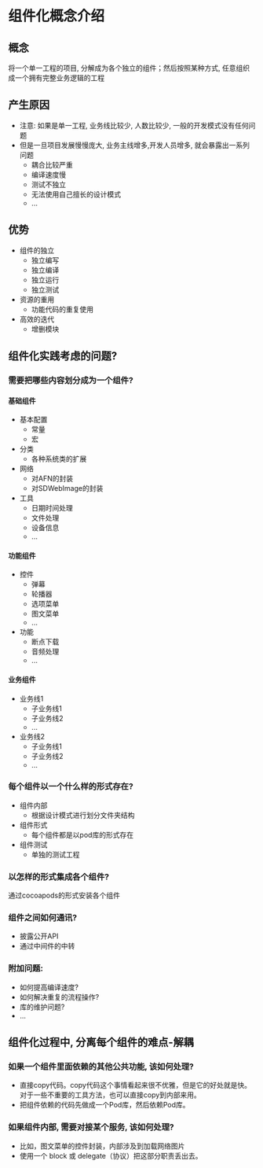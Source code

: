 # 组件化概念介绍

## 概念

将一个单一工程的项目, 分解成为各个独立的组件；然后按照某种方式, 任意组织成一个拥有完整业务逻辑的工程

## 产生原因

* 注意: 如果是单一工程, 业务线比较少, 人数比较少, 一般的开发模式没有任何问题
* 但是一旦项目发展慢慢庞大, 业务主线增多,开发人员增多, 就会暴露出一系列问题
	* 耦合比较严重
	* 编译速度慢
	* 测试不独立
	* 无法使用自己擅长的设计模式
	* ...
	
## 优势

* 组件的独立
	* 独立编写
	* 独立编译
	* 独立运行
	* 独立测试
* 资源的重用
	* 功能代码的重复使用
* 高效的迭代
	* 增删模块

## 组件化实践考虑的问题?

### 需要把哪些内容划分成为一个组件?

#### 基础组件

* 基本配置
	* 常量
	* 宏
* 分类
	* 各种系统类的扩展
* 网络
	* 对AFN的封装
	* 对SDWebImage的封装
* 工具
	* 日期时间处理
	* 文件处理
	* 设备信息
	* ...

#### 功能组件

* 控件
	* 弹幕
	* 轮播器
	* 选项菜单
	* 图文菜单
	* ...
* 功能
	* 断点下载
	* 音频处理
	* ...

#### 业务组件

* 业务线1
	* 子业务线1
	* 子业务线2
	* ...
* 业务线2
	* 子业务线1
	* 子业务线2
	* ...

### 每个组件以一个什么样的形式存在?

* 组件内部
	* 根据设计模式进行划分文件夹结构
* 组件形式
	* 每个组件都是以pod库的形式存在
* 组件测试
	* 单独的测试工程
	
### 以怎样的形式集成各个组件?

通过cocoapods的形式安装各个组件

### 组件之间如何通讯?

* 披露公开API
* 通过中间件的中转

### 附加问题:

* 如何提高编译速度?
* 如何解决重复的流程操作?
* 库的维护问题?
* ...

## 组件化过程中, 分离每个组件的难点-解耦

### 如果一个组件里面依赖的其他公共功能, 该如何处理?

* 直接copy代码。copy代码这个事情看起来很不优雅，但是它的好处就是快。对于一些不重要的工具方法，也可以直接copy到内部来用。
* 把组件依赖的代码先做成一个Pod库，然后依赖Pod库。
 
### 如果组件内部, 需要对接某个服务, 该如何处理?

* 比如，图文菜单的控件封装，内部涉及到加载网络图片
* 使用一个 block 或 delegate（协议）把这部分职责丢出去。